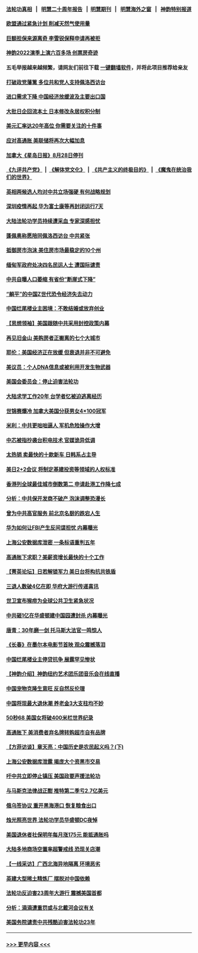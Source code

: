 #### [法轮功真相](https://github.com/gfw-breaker/truth/blob/master/README.md?t=0) &nbsp;&nbsp;|&nbsp;&nbsp; [明慧二十周年报告](https://github.com/gfw-breaker/mh-reports/blob/master/README.md?t=0) &nbsp;&nbsp;|&nbsp;&nbsp;[明慧期刊](https://github.com/gfw-breaker/mh-qikan) &nbsp;&nbsp;|&nbsp;&nbsp; [明慧海外之窗](https://github.com/gfw-breaker/mh-news/blob/master/README.md?t=0) &nbsp;&nbsp;|&nbsp;&nbsp; [神韵特别报道](https://github.com/gfw-breaker/mh-news/blob/master/shenyun.md?t=0)
#### [欧盟通过紧急计划 削减天然气使用量](../pages/nf4514/n13789350.md?t=07270001) 
#### [巨额担保来源离奇 李雪锐保释申请再被拒](../pages/nf4514/n13789099.md?t=07270001) 
#### [神韵2022演季上演六百多场 创票房奇迹](../pages/nf4514/n13787901.md?t=07270001) 
#### 五毛举报越来越频繁，请网友们前往下载 [一键翻墙软件](https://github.com/gfw-breaker/ssr-accounts)，并将此项目推荐给亲友
#### [打破政党藩篱 多位共和党人支持佩洛西访台](../pages/nf4514/n13789227.md?t=07270001) 
#### [进口需求下降 中国经济放缓波及主要出口国](../pages/nf4514/n13789134.md?t=07270001) 
#### [大批日企回流本土 日本修改永居权积分制](../pages/nf4514/n13789139.md?t=07270001) 
#### [美元汇率达20年高位 你需要关注的十件事](../pages/nf4514/n13788920.md?t=07270001) 
#### [应对高通胀 美联储将再次大幅加息](../pages/nf4514/n13788963.md?t=07270001) 
#### [加拿大《星岛日报》8月28日停刊](../pages/nf4514/n13788929.md?t=07270001) 
#### [《九评共产党》](https://github.com/begood0513/9ping.md/blob/master/README.md) &nbsp;|&nbsp; [《解体党文化》](../../../../jtdwh.md/blob/master/README.md)  &nbsp;|&nbsp; [《共产主义的终极目的》](../../../../gczydzjmd.md/blob/master/README.md) &nbsp;|&nbsp; [《魔鬼在统治我们的世界》](../../../../mgztzwmdsj.md/blob/master/README.md) 
#### [英相两候选人均对中共立场强硬 有何战略规划](../pages/nf4514/n13788859.md?t=07270001) 
#### [深圳疫情再起 华为富士康等再封闭运行7天](../pages/nf4514/n13788829.md?t=07270001) 
#### [大陆法轮功学员持续遭采血 专家深感担忧](../pages/nf4514/n13787897.md?t=07270001) 
#### [蓬佩奥称愿陪同佩洛西访台 中共紧张](../pages/nf4514/n13788600.md?t=07270001) 
#### [抵御房市泡沫 美住房市场最稳定的10个州](../pages/nf4514/n13784110.md?t=07270001) 
#### [缅甸军政府处决四名民运人士 遭国际谴责](../pages/nf4514/n13788568.md?t=07270001) 
#### [中共自曝人口萎缩 有省份“断崖式下降”](../pages/nf4514/n13788597.md?t=07270001) 
#### [“躺平”的中国Z世代恐令经济失去动力](../pages/nf4514/n13788503.md?t=07270001) 
#### [中国烂尾楼业主困境：不敢结婚或放弃创业](../pages/nf4514/n13788283.md?t=07270001) 
#### [【思想领袖】美国跟随中共采用封控政策内幕](../pages/nf4514/n13773433.md?t=07270001) 
#### [再见旧金山 美购房者正搬离的七个大城市](../pages/nf4514/n13788272.md?t=07270001) 
#### [耶伦：美国经济正在放缓 但衰退并非不可避免](../pages/nf4514/n13788199.md?t=07270001) 
#### [美议员：个人DNA信息或被利用开发生物武器](../pages/nf4514/n13788168.md?t=07270001) 
#### [美国会委员会：停止迫害法轮功](../pages/nf4514/n13788164.md?t=07270001) 
#### [大陆求学工作20年 台学者忆被迫逃离经历](../pages/nf4514/n13788074.md?t=07270001) 
#### [世锦赛爆冷 加拿大美国分获男女4×100冠军](../pages/nf4514/n13788129.md?t=07270001) 
#### [米利：中共更咄咄逼人 军机危险操作大增](../pages/nf4514/n13788128.md?t=07270001) 
#### [中芯被指抄袭台积电技术 官媒诡异低调](../pages/nf4514/n13787259.md?t=07270001) 
#### [太热销 卖最快的十款新车 日韩系占主导](../pages/nf4514/n13787922.md?t=07270001) 
#### [美日2+2会议 将制定基建投资等领域的人权标准](../pages/nf4514/n13787872.md?t=07270001) 
#### [香港列全球最佳城市倒数第二 申请赴港工作降七成](../pages/nf4514/n13787853.md?t=07270001) 
#### [分析：中共保开发商不破产 泡沫调整恐漫长](../pages/nf4514/n13788069.md?t=07270001) 
#### [曾为中共高官服务 前北京名厨的跌宕人生](../pages/nf4514/n13776122.md?t=07270001) 
#### [华为如何让FBI产生反间谍担忧 内幕曝光](../pages/nf4514/n13787864.md?t=07270001) 
#### [上海公安数据库泄密 一条标语重判五年](../pages/nf4514/n13787387.md?t=07270001) 
#### [高通胀下求职？美薪资增长最快的十个工作](../pages/nf4514/n13783286.md?t=07270001) 
#### [【菁英论坛】日若解锁军力 美日台将构抗共铁盾](../pages/nf4514/n13787855.md?t=07270001) 
#### [三退人数破4亿在即 华府大游行传递喜讯](../pages/nf4514/n13787505.md?t=07270001) 
#### [世卫宣布猴痘为全球公共卫生紧急状况](../pages/nf4514/n13787815.md?t=07270001) 
#### [中共砸1亿在华盛顿建中国园遭封杀 内幕曝光](../pages/nf4514/n13787792.md?t=07270001) 
#### [唐青：30年磨一剑 托马斯大法官一鸣惊人](../pages/nf4514/n13787495.md?t=07270001) 
#### [《长春》在墨尔本电影节首映 观众震撼落泪](../pages/nf4514/n13787409.md?t=07270001) 
#### [中国烂尾楼业主停贷抗争 展露罕见惨状](../pages/nf4514/n13787794.md?t=07270001) 
#### [【神韵介绍】神韵纽约艺术团乐团音乐会在线直播](../pages/nf4514/n13780947.md?t=07270001) 
#### [中国宠物克隆生意旺 反自然反伦理](../pages/nf4514/n13787780.md?t=07270001) 
#### [中国将现最大退休潮 养老金3大支柱均不妙](../pages/nf4514/n13787671.md?t=07270001) 
#### [50秒68 美国女将破400米栏世界纪录](../pages/nf4514/n13787635.md?t=07270001) 
#### [高通胀下 美消费者弃名牌转购超市自有品牌](../pages/nf4514/n13787390.md?t=07270001) 
#### [【方菲访谈】章天亮：中国历史是农民起义吗？(下)](../pages/nf4514/n13787272.md?t=07270001) 
#### [上海公安数据库泄露 揭庞大个资黑市交易](../pages/nf4514/n13787355.md?t=07270001) 
#### [吁中共立即停止镇压 美国政要声援法轮功](../pages/nf4514/n13786580.md?t=07270001) 
#### [与马斯克法律战正酣 推特第二季亏2.7亿美元](../pages/nf4514/n13787258.md?t=07270001) 
#### [俄乌签协议 重开黑海港口 恢复粮食出口](../pages/nf4514/n13787273.md?t=07270001) 
#### [烛光照亮世界 法轮功学员华盛顿DC夜悼](../pages/nf4514/n13786496.md?t=07270001) 
#### [美国退休者社保明年每月涨175元 能抵通胀吗](../pages/nf4514/n13786545.md?t=07270001) 
#### [大陆多地商场空置率超警戒线 恐现关店潮](../pages/nf4514/n13786963.md?t=07270001) 
#### [【一线采访】广西北海异地隔离 环境恶劣](../pages/nf4514/n13786876.md?t=07270001) 
#### [英建大型稀土精炼厂 摆脱对中国依赖](../pages/nf4514/n13786915.md?t=07270001) 
#### [法轮功反迫害23周年大游行 震撼美国首都](../pages/nf4514/n13786701.md?t=07270001) 
#### [分析：滴滴遭重罚或与北戴河会议有关](../pages/nf4514/n13786849.md?t=07270001) 
#### [美国务院谴责中共残酷迫害法轮功23年](../pages/nf4514/n13786585.md?t=07270001) 

----
#### [ >>> 更早内容 <<< ](../indexes/nf4514-earlier.md)
